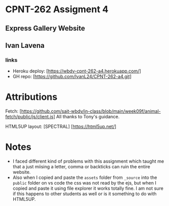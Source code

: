 # CPNT-262 Assigment 4
## Express Gallery Website
## Ivan Lavena

### links
  - Heroku deploy: [https://wbdv-cpnt-262-a4.herokuapp.com/]
  - GH repo: [https://github.com/IvanL24/CPNT-262-a4.git]

# Attributions
  Fetch: [https://github.com/sait-wbdv/in-class/blob/main/week09f/animal-fetch/public/js/client.js]
  All thanks to Tony's guidance.

  HTML5UP layout: [SPECTRAL] [https://html5up.net/]

# Notes
  - I faced different kind of problems with this assignment which taught me that a just miising a letter, comma or backticks can ruin the entire website.
  - Also when I copied and paste the `assets` folder from `_source` into the `public` folder on vs code the css was not read by the ejs, but when I copied and paste it using file explorer it works totally fine. I am not sure if this happens to other students as well or is it something to do with HTML5UP.
